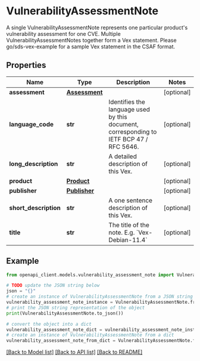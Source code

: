 # VulnerabilityAssessmentNote

A single VulnerabilityAssessmentNote represents one particular product's vulnerability assessment for one CVE. Multiple VulnerabilityAssessmentNotes together form a Vex statement. Please go/sds-vex-example for a sample Vex statement in the CSAF format.

## Properties

Name | Type | Description | Notes
------------ | ------------- | ------------- | -------------
**assessment** | [**Assessment**](Assessment.md) |  | [optional] 
**language_code** | **str** | Identifies the language used by this document, corresponding to IETF BCP 47 / RFC 5646. | [optional] 
**long_description** | **str** | A detailed description of this Vex. | [optional] 
**product** | [**Product**](Product.md) |  | [optional] 
**publisher** | [**Publisher**](Publisher.md) |  | [optional] 
**short_description** | **str** | A one sentence description of this Vex. | [optional] 
**title** | **str** | The title of the note. E.g. &#x60;Vex-Debian-11.4&#x60; | [optional] 

## Example

```python
from openapi_client.models.vulnerability_assessment_note import VulnerabilityAssessmentNote

# TODO update the JSON string below
json = "{}"
# create an instance of VulnerabilityAssessmentNote from a JSON string
vulnerability_assessment_note_instance = VulnerabilityAssessmentNote.from_json(json)
# print the JSON string representation of the object
print(VulnerabilityAssessmentNote.to_json())

# convert the object into a dict
vulnerability_assessment_note_dict = vulnerability_assessment_note_instance.to_dict()
# create an instance of VulnerabilityAssessmentNote from a dict
vulnerability_assessment_note_from_dict = VulnerabilityAssessmentNote.from_dict(vulnerability_assessment_note_dict)
```
[[Back to Model list]](../README.md#documentation-for-models) [[Back to API list]](../README.md#documentation-for-api-endpoints) [[Back to README]](../README.md)


